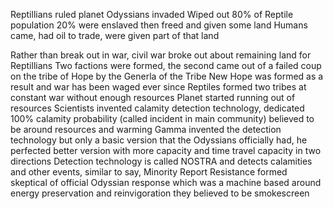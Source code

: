 Reptillians ruled planet
Odyssians invaded
Wiped out 80% of Reptile population
20% were enslaved then freed and given some land
Humans came, had oil to trade, were given part of that land
    
Rather than break out in war, civil war broke out about remaining land for Reptillians
    Two factions were formed, the second came out of a failed coup on the tribe of Hope by the Generla of the Tribe
    New Hope was formed as a result and war has been waged ever since
Reptiles formed two tribes at constant war without enough resources
Planet started running out of resources
Scientists invented calamity detection technology, dedicated 100% calamity probability (called incident in main community) believed to be around resources and warming
    Gamma invented the detection technology but only a basic version that the Odyssians officially had, he perfected better version with more capacity and time travel capacity in two directions
    Detection technology is called NOSTRA and detects calamities and other events, similar to say, Minority Report
Resistance formed skeptical of official Odyssian response which was a machine based around energy preservation and reinvigoration they believed to be smokescreen
